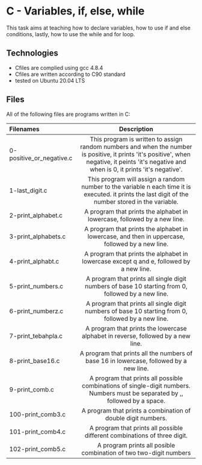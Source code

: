 # C - Variables, if, else, while

This task aims at teaching how to declare variables, how to use if and else conditions, lastly, how to use the while and for loop.

## Technologies

* Cfiles are complied using gcc 4.8.4
* Cfiles are written according to C90 standard
* tested on Ubuntu 20.04 LTS

## Files

All of the following files are programs written in C:

| Filenames | Description |
|:----------|:-----------:|
| 0-positive_or_negative.c | This program is written to assign random numbers and when the number is positive, it prints 'it's positive', when negative, it peints 'it's negative and when is 0, it prints 'it's negative'.|
| 1-last_digit.c | This program will assign a random number to the variable n each time it is executed. it prints the last digit of the number stored in the variable. |
| 2-print_alphabet.c | A program that prints the alphabet in lowercase, followed by a new line. |
| 3-print_alphabets.c | A program that prints the alphabet in lowercase, and then in uppercase, followed by a new line.|
|4-print_alphabt.c | A program that prints the alphabet in lowercase except q and e, followed by a new line.|
|5-print_numbers.c |  A program that prints all single digit numbers of base 10 starting from 0, followed by a new line. |
| 6-print_numberz.c |  A program that prints all single digit numbers of base 10 starting from 0, followed by a new line. |
| 7-print_tebahpla.c | A program that prints the lowercase alphabet in reverse, followed by a new line.|
| 8-print_base16.c |  A program that prints all the numbers of base 16 in lowercase, followed by a new line.|
|9-print_comb.c | A program that prints all possible combinations of single-digit numbers. Numbers must be separated by ,, followed by a space.|
|100-print_comb3.c | A program that prints a combination of double digit numbers. |
| 101-print_comb4.c | A program that prints all possible different combinations of three digit. |
| 102-print_comb5.c | A program prints all posible combination of two two-digit numbers |
